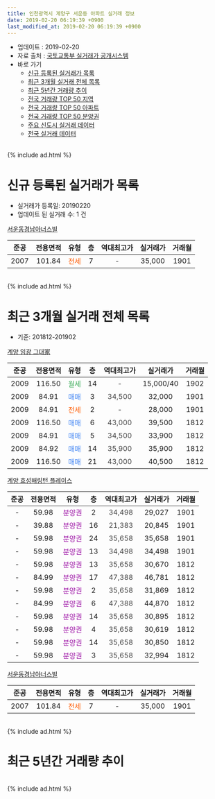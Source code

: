 ```yaml
---
title: 인천광역시 계양구 서운동 아파트 실거래 정보
date: 2019-02-20 06:19:39 +0900
last_modified_at: 2019-02-20 06:19:39 +0900
---
```


* 업데이트 : 2019-02-20
* 자료 출처 : [국토교통부 실거래가 공개시스템](http://rt.molit.go.kr)
* 바로 가기
    * [신규 등록된 실거래가 목록](#신규-등록된-실거래가-목록)
    * [최근 3개월 실거래 전체 목록](#최근-3개월-실거래-전체-목록)
    * [최근 5년간 거래량 추이](#최근-5년간-거래량-추이)
    * [전국 거래량 TOP 50 지역](https://inasie.github.io/apt-trade-info/최근-3개월-전국에서-가장-거래가-많이-발생한-지역)
    * [전국 거래량 TOP 50 아파트](https://inasie.github.io/apt-trade-info/최근-3개월-전국에서-가장-거래가-많이-발생한-아파트)
    * [전국 거래량 TOP 50 분양권](https://inasie.github.io/apt-trade-info/최근-3개월-전국에서-가장-거래가-많이-발생한-분양권)
    * [주요 신도시 실거래 데이터](https://inasie.github.io/apt-trade-info/주요-신도시)
    * [전국 실거래 데이터](https://inasie.github.io/apt-trade-info/전국)
<br>
{% include ad.html %}
<br>

# 신규 등록된 실거래가 목록
* 실거래가 등록일: 20190220
* 업데이트 된 실거래 수: 1 건


[서운동경남아너스빌](https://search.naver.com/search.naver?query=%EC%9D%B8%EC%B2%9C%EA%B4%91%EC%97%AD%EC%8B%9C+%EA%B3%84%EC%96%91%EA%B5%AC+%EC%84%9C%EC%9A%B4%EB%8F%99+%EC%84%9C%EC%9A%B4%EB%8F%99%EA%B2%BD%EB%82%A8%EC%95%84%EB%84%88%EC%8A%A4%EB%B9%8C)

|준공|전용면적|유형|층|역대최고가|실거래가|거래월|
|:---:|:---:|:---:|:---:|:---:|:---:|:---:|
|2007|101.84|<span style="color:#ff5a00">전세</span>|7|<span style="color:#444444">-</span>|35,000|1901|


<br>
{% include ad.html %}
<br>

# 최근 3개월 실거래 전체 목록
* 기준: 201812-201902


[계양 임광 그대家](https://search.naver.com/search.naver?query=%EC%9D%B8%EC%B2%9C%EA%B4%91%EC%97%AD%EC%8B%9C+%EA%B3%84%EC%96%91%EA%B5%AC+%EC%84%9C%EC%9A%B4%EB%8F%99+%EA%B3%84%EC%96%91+%EC%9E%84%EA%B4%91+%EA%B7%B8%EB%8C%80%E5%AE%B6)

|준공|전용면적|유형|층|역대최고가|실거래가|거래월|
|:---:|:---:|:---:|:---:|:---:|:---:|:---:|
|2009|116.50|<span style="color:#34a853">월세</span>|14|<span style="color:#444444">-</span>|15,000/40|1902|
|2009|84.91|<span style="color:#4285f3">매매</span>|3|<span style="color:#444444">34,500</span>|32,000|1901|
|2009|84.91|<span style="color:#ff5a00">전세</span>|2|<span style="color:#444444">-</span>|28,000|1901|
|2009|116.50|<span style="color:#4285f3">매매</span>|6|<span style="color:#444444">43,000</span>|39,500|1812|
|2009|84.91|<span style="color:#4285f3">매매</span>|5|<span style="color:#444444">34,500</span>|33,900|1812|
|2009|84.92|<span style="color:#4285f3">매매</span>|14|<span style="color:#444444">35,900</span>|35,900|1812|
|2009|116.50|<span style="color:#4285f3">매매</span>|21|<span style="color:#444444">43,000</span>|40,500|1812|

[계양 효성해링턴 플레이스](https://search.naver.com/search.naver?query=%EC%9D%B8%EC%B2%9C%EA%B4%91%EC%97%AD%EC%8B%9C+%EA%B3%84%EC%96%91%EA%B5%AC+%EC%84%9C%EC%9A%B4%EB%8F%99+%EA%B3%84%EC%96%91+%ED%9A%A8%EC%84%B1%ED%95%B4%EB%A7%81%ED%84%B4+%ED%94%8C%EB%A0%88%EC%9D%B4%EC%8A%A4)

|준공|전용면적|유형|층|역대최고가|실거래가|거래월|
|:---:|:---:|:---:|:---:|:---:|:---:|:---:|
|-|59.98|<span style="color:#9C11A5">분양권</span>|2|<span style="color:#444444">34,498</span>|29,027|1901|
|-|39.88|<span style="color:#9C11A5">분양권</span>|16|<span style="color:#444444">21,383</span>|20,845|1901|
|-|59.98|<span style="color:#9C11A5">분양권</span>|24|<span style="color:#444444">35,658</span>|35,658|1901|
|-|59.98|<span style="color:#9C11A5">분양권</span>|13|<span style="color:#444444">34,498</span>|34,498|1901|
|-|59.98|<span style="color:#9C11A5">분양권</span>|13|<span style="color:#444444">35,658</span>|30,670|1812|
|-|84.99|<span style="color:#9C11A5">분양권</span>|17|<span style="color:#444444">47,388</span>|46,781|1812|
|-|59.98|<span style="color:#9C11A5">분양권</span>|2|<span style="color:#444444">35,658</span>|31,869|1812|
|-|84.99|<span style="color:#9C11A5">분양권</span>|6|<span style="color:#444444">47,388</span>|44,870|1812|
|-|59.98|<span style="color:#9C11A5">분양권</span>|14|<span style="color:#444444">35,658</span>|30,895|1812|
|-|59.98|<span style="color:#9C11A5">분양권</span>|4|<span style="color:#444444">35,658</span>|30,619|1812|
|-|59.98|<span style="color:#9C11A5">분양권</span>|14|<span style="color:#444444">35,658</span>|30,850|1812|
|-|59.98|<span style="color:#9C11A5">분양권</span>|3|<span style="color:#444444">35,658</span>|32,994|1812|

[서운동경남아너스빌](https://search.naver.com/search.naver?query=%EC%9D%B8%EC%B2%9C%EA%B4%91%EC%97%AD%EC%8B%9C+%EA%B3%84%EC%96%91%EA%B5%AC+%EC%84%9C%EC%9A%B4%EB%8F%99+%EC%84%9C%EC%9A%B4%EB%8F%99%EA%B2%BD%EB%82%A8%EC%95%84%EB%84%88%EC%8A%A4%EB%B9%8C)

|준공|전용면적|유형|층|역대최고가|실거래가|거래월|
|:---:|:---:|:---:|:---:|:---:|:---:|:---:|
|2007|101.84|<span style="color:#ff5a00">전세</span>|7|<span style="color:#444444">-</span>|35,000|1901|


<br>
{% include ad.html %}
<br>

# 최근 5년간 거래량 추이


<div style="width:100%;">
    <canvas id="deal_progress" height="200"></canvas>
</div>

<script>
new Chart(document.getElementById("deal_progress"), {
    type: 'line',
    data: {
        labels: ['201402','201403','201404','201405','201406','201407','201408','201409','201410','201411','201412','201501','201502','201503','201504','201505','201506','201507','201508','201509','201510','201511','201512','201601','201602','201603','201604','201605','201606','201607','201608','201609','201610','201611','201612','201701','201702','201703','201704','201705','201706','201707','201708','201709','201710','201711','201712','201801','201802','201803','201804','201805','201806','201807','201808','201809','201810','201811','201812','201901','201902'],
        datasets: [{
            label: '매매',
            pointRadius: 1,
            data: [1, 4, 0, 5, 3, 6, 3, 0, 7, 1, 0, 6, 2, 7, 1, 4, 3, 4, 7, 7, 4, 5, 2, 1, 2, 5, 5, 3, 8, 2, 7, 6, 1, 4, 1, 1, 3, 0, 2, 4, 4, 2, 5, 3, 4, 1, 1, 1, 2, 6, 1, 5, 4, 5, 8, 4, 107, 15, 12, 5, 0],
            borderColor: "rgba(255, 201, 14, 1)",
            backgroundColor: "rgba(255, 201, 14, 0.5)",
            fill: false,
            lineTension: 0
        },{
            label: '전월세',
            pointRadius: 1,
            data: [4, 6, 1, 4, 6, 0, 2, 2, 1, 1, 5, 7, 4, 2, 1, 1, 4, 5, 1, 2, 4, 3, 2, 3, 0, 4, 5, 3, 0, 3, 1, 2, 2, 1, 5, 1, 6, 4, 1, 3, 3, 2, 2, 0, 2, 3, 1, 1, 5, 3, 0, 2, 2, 2, 2, 2, 1, 1, 0, 2, 1],
            borderColor: "rgba(0, 141, 185, 1)",
            backgroundColor: "rgba(0, 141, 185, 0.5)",
            fill: false,
            lineTension: 0
        }
        ]
    },
    options: {
        responsive: true,
        title: {
            display: false
        },
        tooltips: {
            mode: 'index',
            intersect: false
        },
        hover: {
            mode: 'nearest',
            intersect: true
        },
        scales: {
            xAxes: [{
                display: true,
                scaleLabel: {
                    display: true,
                    labelString: '년/월'
                }
            }],
            yAxes: [{
                display: true,
                ticks: {
                    suggestedMin: 0,
                },
                scaleLabel: {
                    display: true,
                    labelString: '실거래 수'
                }
            }]
        }
    }
});

</script>


<br>
{% include ad.html %}
<br>

